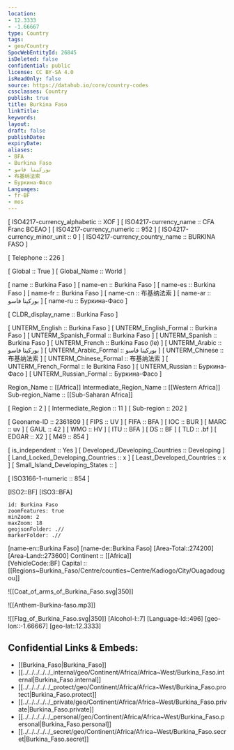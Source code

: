 ```yaml
---
location:
- 12.3333
- -1.66667
type: Country
tags:
- geo/Country
SpocWebEntityId: 26845
isDeleted: false
confidential: public
license: CC BY-SA 4.0
isReadOnly: false
source: https://datahub.io/core/country-codes
cssclasses: Country
publish: true
title: Burkina Faso
linkTitle: 
keywords: 
layout: 
draft: false
publishDate: 
expiryDate: 
aliases:
- BFA
- Burkina Faso
- بوركينا فاسو
- 布基纳法索
- Буркина-Фасо
Languages:
- fr-BF
- mos
---
```



[	ISO4217-currency_alphabetic	 :: XOF ] 
[	ISO4217-currency_name	 :: CFA Franc BCEAO ] 
[	ISO4217-currency_numeric	 :: 952 ] 
[	ISO4217-currency_minor_unit	 :: 0 ] 
[	ISO4217-currency_country_name	 :: BURKINA FASO ] 

[	Telephone	 :: 226 ] 

[	Global	 :: True ] 
[	Global_Name	 :: World ] 

[	name	 :: Burkina Faso ] 
[	name-en	 :: Burkina Faso ] 
[	name-es	 :: Burkina Faso ] 
[	name-fr	 :: Burkina Faso ] 
[	name-cn	 :: 布基纳法索 ] 
[	name-ar	 :: بوركينا فاسو ] 
[	name-ru	 :: Буркина-Фасо ] 

[	CLDR_display_name	 :: Burkina Faso ] 

[	UNTERM_English	 :: Burkina Faso ] 
[	UNTERM_English_Formal	 :: Burkina Faso ] 
[	UNTERM_Spanish_Formal	 :: Burkina Faso ] 
[	UNTERM_Spanish	 :: Burkina Faso ] 
[	UNTERM_French	 :: Burkina Faso (le) ] 
[	UNTERM_Arabic	 :: بوركينا فاسو ] 
[	UNTERM_Arabic_Formal	 :: بوركينا فاسو ] 
[	UNTERM_Chinese	 :: 布基纳法索 ] 
[	UNTERM_Chinese_Formal	 :: 布基纳法索 ] 
[	UNTERM_French_Formal	 :: le Burkina Faso ] 
[	UNTERM_Russian	 :: Буркина-Фасо ] 
[	UNTERM_Russian_Formal	 :: Буркина-Фасо ] 

Region_Name ::  [[Africa]] 
Intermediate_Region_Name ::  [[Western Africa]]  
Sub-region_Name ::  [[Sub-Saharan Africa]] 

[	Region	 :: 2 ] 
[	Intermediate_Region	 :: 11 ] 
[	Sub-region	 :: 202 ] 

[	Geoname-ID	 :: 2361809 ] 
[	FIPS	 :: UV ] 
[	FIFA	 :: BFA ] 
[	IOC	 :: BUR ] 
[	MARC	 :: uv ] 
[	GAUL	 :: 42 ] 
[	WMO	 :: HV ] 
[	ITU	 :: BFA ] 
[	DS	 :: BF ] 
[	TLD	 :: .bf ] 
[	EDGAR	 :: X2 ] 
[	M49	 :: 854 ] 

[	is_independent	 :: Yes ] 
[	Developed_/Developing_Countries	 :: Developing ] 
[	Land_Locked_Developing_Countries	 :: x ] 
[	Least_Developed_Countries	 :: x ] 
[	Small_Island_Developing_States	 ::  ] 

[	ISO3166-1-numeric	 :: 854 ] 



[ISO2::BF] 
[ISO3::BFA] 
```leaflet
id: Burkina Faso
zoomFeatures: true 
minZoom: 2 
maxZoom: 18
geojsonFolder: .//
markerFolder: .//
```

[name-en::Burkina Faso] 
[name-de::Burkina Faso] 
[Area-Total::274200] 
[Area-Land::273600] 
Continent :: [[Africa]]  
[VehicleCode::BF] 
Capital :: [[Regions~Burkina_Faso/Centre/counties~Centre/Kadiogo/City/Ouagadougou]]  

![[Coat_of_arms_of_Burkina_Faso.svg|350]] 

![[Anthem-Burkina-faso.mp3]] 

![[Flag_of_Burkina_Faso.svg|350]] 
[Alcohol-l::7] 
[Language-Id::496] 
[geo-lon::-1.66667] 
[geo-lat::12.3333] 



## Confidential Links & Embeds: 
- [[Burkina_Faso|Burkina_Faso]] 
- [[../../../../../_internal/geo/Continent/Africa/Africa~West/Burkina_Faso.internal|Burkina_Faso.internal]] 
- [[../../../../../_protect/geo/Continent/Africa/Africa~West/Burkina_Faso.protect|Burkina_Faso.protect]] 
- [[../../../../../_private/geo/Continent/Africa/Africa~West/Burkina_Faso.private|Burkina_Faso.private]] 
- [[../../../../../_personal/geo/Continent/Africa/Africa~West/Burkina_Faso.personal|Burkina_Faso.personal]] 
- [[../../../../../_secret/geo/Continent/Africa/Africa~West/Burkina_Faso.secret|Burkina_Faso.secret]] 
